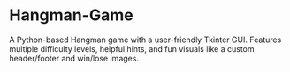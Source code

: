 # Hangman-Game
A Python-based Hangman game with a user-friendly Tkinter GUI. Features multiple difficulty levels, helpful hints, and fun visuals like a custom header/footer and win/lose images.
